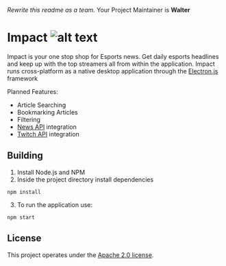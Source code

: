   *Rewrite this readme as a team.*
Your Project Maintainer is **Walter**

# Impact ![alt text](https://github.com/CSI280-S17/Montpelier/blob/master/media/logoRedesign.png)

Impact is your one stop shop for Esports news. Get daily esports headlines and keep up with the top streamers all from within the application.
Impact runs cross-platform as a native desktop application through the [Electron.js](https://electronjs.org/) framework 

Planned Features:
* Article Searching
* Bookmarking Articles
* Filtering
* [News API](https://newsapi.org/) integration
* [Twitch API](https://dev.twitch.tv/) integration

## Building
1. Install Node.js and NPM
2. Inside the project directory install dependencies
```
npm install
```
3. To run the application use:
```
npm start
```

## License
This project operates under the [Apache 2.0 license](https://github.com/CSI280-S17/Montpelier/blob/master/LICENSE).
